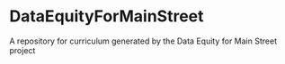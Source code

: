 # DataEquityForMainStreet
A repository for curriculum generated by the Data Equity for Main Street project
